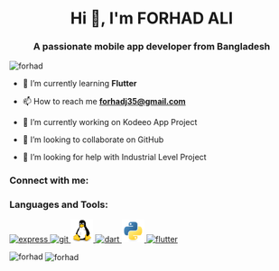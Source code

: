 <h1 align="center">Hi 👋, I'm FORHAD ALI</h1>
<h3 align="center">A passionate mobile app developer from Bangladesh</h3>

<p align="left"> <img
        src="https://komarev.com/ghpvc/?username=mdrefathossen&label=Profile%20views&color=0e75b6&style=flat"
        alt="forhad" /> </p>

- 🌱 I’m currently learning **Flutter**

- 📫 How to reach me **forhadj35@gmail.com**


- 🔭 I’m currently working on Kodeeo App Project 
- 👯 I’m looking to collaborate on GitHub 
- 🤔 I’m looking for help with Industrial Level Project 

<h3 align="left">Connect with me:</h3>
<p align="left">
</p>

<h3 align="left">Languages and Tools:</h3>

<p align="left"> 
<a href="https://java.com" target="_blank" rel="noreferrer">
        <img src="https://cdn.iconscout.com/icon/free/png-256/free-java-60-1174953.png"
            alt="express" width="40" height="40" /> </a>
            <a href="https://git-scm.com/" target="_blank"
        rel="noreferrer"> <img src="https://www.vectorlogo.zone/logos/git-scm/git-scm-icon.svg" alt="git" width="40"
            height="40" /> </a>
            <a href="https://www.linux.org/" target="_blank"
        rel="noreferrer"> <img
            src="https://raw.githubusercontent.com/devicons/devicon/master/icons/linux/linux-original.svg" alt="linux"
            width="40" height="40" /> </a> 
        <a style="width: 100px; overflow: hidden; height: 40px;" href="https://dart.dev" target="_blank" rel="noreferrer">
        <img src="https://uxwing.com/wp-content/themes/uxwing/download/brands-and-social-media/dart-programming-language-icon.png"
            alt="dart" width="40" height="40" /> </a> 
<a href="https://www.python.org" target="_blank"
        rel="noreferrer"> <img
            src="https://raw.githubusercontent.com/devicons/devicon/master/icons/python/python-original.svg"
            alt="python" width="40" height="40" /> </a>
             <a href="https://flutter.dev" target="_blank" rel="noreferrer">
        <img src="https://storage.googleapis.com/cms-storage-bucket/6a07d8a62f4308d2b854.svg"
        alt="flutter" width="150" height="40" /> </a> </p><p><img align="left"
        src="https://github-readme-stats.vercel.app/api/top-langs?username=forhad35&show_icons=true&locale=en&layout=compact"
        alt="forhad" /></p>

<p>&nbsp;<img align="center"
        src="https://github-readme-stats.vercel.app/api?username=forhad35&show_icons=true&locale=en" alt="forhad" /></p>
    
